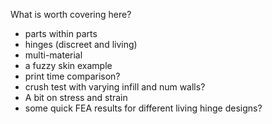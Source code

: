 What is worth covering here?
- parts within parts
- hinges (discreet and living)
- multi-material
- a fuzzy skin example
- print time comparison?
- crush test with varying infill and num walls?
- A bit on stress and strain
- some quick FEA results for different living hinge designs?



<!-- Google tag (gtag.js) -->
<script async src="https://www.googletagmanager.com/gtag/js?id=G-YT7Z6VQ5M4"></script>
<script>
  window.dataLayer = window.dataLayer || [];
  function gtag(){dataLayer.push(arguments);}
  gtag('js', new Date());

  gtag('config', 'G-YT7Z6VQ5M4');
</script>